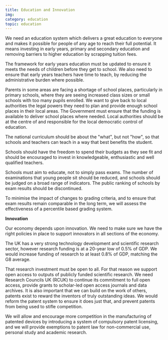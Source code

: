 ```yaml
---
title: Education and Innovation
img:
category: education
topic: education
---
```


We need an education system which delivers a great education to everyone and makes it possible for people of any age to reach their full potential. It means investing in early years, primary and secondary education and removing barriers to higher education by scrapping tuition fees.

 The framework for early years education must be updated to ensure it meets the needs of children before they get to school. We also need to ensure that early years teachers have time to teach, by reducing the administrative burden where possible. 

Parents in some areas are facing a shortage of school places, particularly in primary schools, where they  are seeing increased class sizes or small schools with too many pupils enrolled. We want to give back to local authorities the legal powers they need to plan and provide enough school places in their local areas. The Government must ensure that the funding is available to deliver school places where needed. Local authorities should be at the centre of and responsible for the local democratic control of education. 

The national curriculum should be about the "what", but not "how", so that schools and teachers can teach in a way that best benefits the student. 

Schools should have the freedom to spend their budgets as they see fit and should be encouraged to invest in knowledgeable, enthusiastic and well qualified teachers.  

Schools must aim to educate, not to simply pass exams. The number of examinations that young people sit should be reduced, and schools should be judged on a broad range of indicators. The public ranking of schools by exam results should be discontinued. 

To minimise the impact of changes to grading criteria, and to ensure that exam results remain comparable in the long term, we will assess the effectiveness of a percentile based grading system.  

**Innovation**

Our economy depends upon innovation. We need to make sure we have the right policies in place to support innovators in all sections of the economy. 

The UK has a very strong technology development and scientific research sector, however research funding is at a 20-year low of 0.5% of GDP. We would increase funding of research to at least 0.8% of GDP, matching the G8 average. 

That research investment must be open to all. For that reason we support open access to outputs of publicly funded scientific research.  We need Research Councils UK (RCUK) to  continue its commitment to full open access, provide grants to scholar-led open access journals and data archives.  It is also important that we can build on the work of others, patents exist to reward the inventors of truly outstanding ideas. We would reform the patent system to ensure it does just that, and prevent patents from being used to stifle competition. 

We will allow and encourage more competition in the manufacturing of patented devices by introducing a system of compulsory patent licensing, and we will provide exemptions to patent law for non-commercial use,  personal study and academic research.